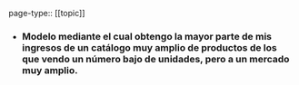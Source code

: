 page-type:: [[topic]]
- ### Modelo mediante el cual obtengo la mayor parte de mis ingresos de un catálogo muy amplio de productos de los que vendo un número bajo de unidades, pero a un mercado muy amplio.



